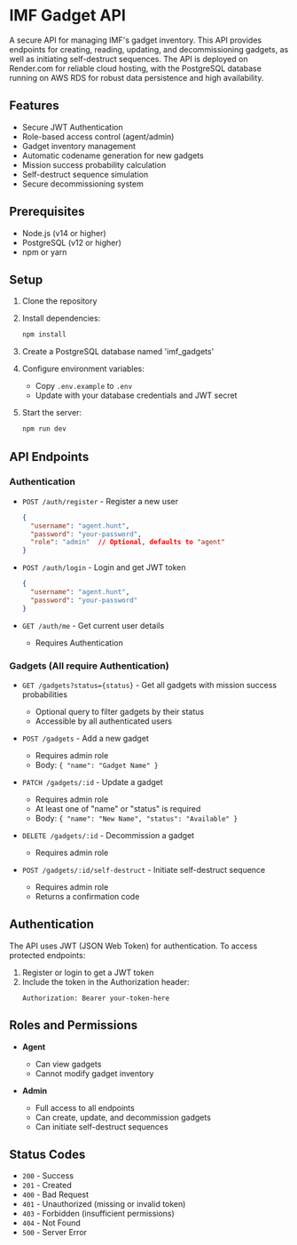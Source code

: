 # IMF Gadget API

A secure API for managing IMF's gadget inventory. This API provides endpoints for creating, reading, updating, and decommissioning gadgets, as well as initiating self-destruct sequences. The API is deployed on Render.com for reliable cloud hosting, with the PostgreSQL database running on AWS RDS for robust data persistence and high availability.

## Features

- Secure JWT Authentication
- Role-based access control (agent/admin)
- Gadget inventory management
- Automatic codename generation for new gadgets
- Mission success probability calculation
- Self-destruct sequence simulation
- Secure decommissioning system

## Prerequisites

- Node.js (v14 or higher)
- PostgreSQL (v12 or higher)
- npm or yarn

## Setup

1. Clone the repository
2. Install dependencies:
   ```bash
   npm install
   ```

3. Create a PostgreSQL database named 'imf_gadgets'

4. Configure environment variables:
   - Copy `.env.example` to `.env`
   - Update with your database credentials and JWT secret

5. Start the server:
   ```bash
   npm run dev
   ```

## API Endpoints

### Authentication

- `POST /auth/register` - Register a new user
  ```json
  {
    "username": "agent.hunt",
    "password": "your-password",
    "role": "admin"  // Optional, defaults to "agent"
  }
  ```

- `POST /auth/login` - Login and get JWT token
  ```json
  {
    "username": "agent.hunt",
    "password": "your-password"
  }
  ```

- `GET /auth/me` - Get current user details
  - Requires Authentication

### Gadgets (All require Authentication)

- `GET /gadgets?status={status}` - Get all gadgets with mission success probabilities
  - Optional query to filter gadgets by their status
  - Accessible by all authenticated users

- `POST /gadgets` - Add a new gadget
  - Requires admin role
  - Body: `{ "name": "Gadget Name" }`

- `PATCH /gadgets/:id` - Update a gadget
  - Requires admin role
  - At least one of "name" or "status" is required
  - Body: `{ "name": "New Name", "status": "Available" }`

- `DELETE /gadgets/:id` - Decommission a gadget
  - Requires admin role

- `POST /gadgets/:id/self-destruct` - Initiate self-destruct sequence
  - Requires admin role
  - Returns a confirmation code

## Authentication

The API uses JWT (JSON Web Token) for authentication. To access protected endpoints:

1. Register or login to get a JWT token
2. Include the token in the Authorization header:
   ```
   Authorization: Bearer your-token-here
   ```

## Roles and Permissions

- **Agent**
  - Can view gadgets
  - Cannot modify gadget inventory

- **Admin**
  - Full access to all endpoints
  - Can create, update, and decommission gadgets
  - Can initiate self-destruct sequences

## Status Codes

- `200` - Success
- `201` - Created
- `400` - Bad Request
- `401` - Unauthorized (missing or invalid token)
- `403` - Forbidden (insufficient permissions)
- `404` - Not Found
- `500` - Server Error 
